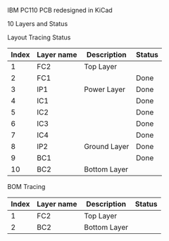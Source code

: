 IBM PC110 PCB redesigned in KiCad

10 Layers and Status

Layout Tracing Status

| Index | Layer name | Description  | Status |
| ----- | ---------- | ------------ | ------ |
| 1     | FC2        | Top Layer    |        |
| 2     | FC1        |              | Done   |
| 3     | IP1        | Power Layer  | Done   |
| 4     | IC1        |              | Done   |
| 5     | IC2        |              | Done   |
| 6     | IC3        |              | Done   |
| 7     | IC4        |              | Done   |
| 8     | IP2        | Ground Layer | Done   |
| 9     | BC1        |              | Done   |
| 10    | BC2        | Bottom Layer |        |


BOM Tracing

| Index | Layer name | Description  | Status |
| ----- | ---------- | ------------ | ------ |
| 1     | FC2        | Top Layer    |        |
| 2     | BC2        | Bottom Layer |        |

